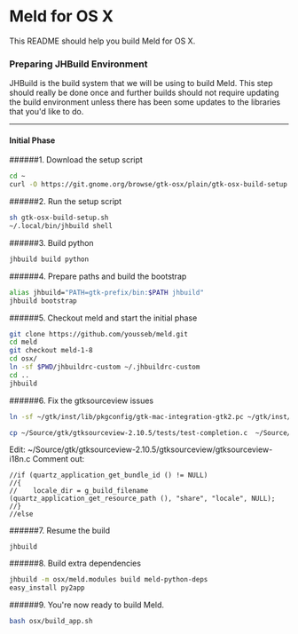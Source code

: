 # Meld for OS X #

This README should help you build Meld for OS X. 

### Preparing JHBuild Environment ###

JHBuild is the build system that we will be using to build Meld. This step should really be done once and further builds should not require updating the build environment unless there has been some updates to the libraries that you'd like to do.

---

#### Initial Phase ####

######1. Download the setup script
```bash
cd ~
curl -O https://git.gnome.org/browse/gtk-osx/plain/gtk-osx-build-setup.sh
```

######2. Run the setup script
```bash
sh gtk-osx-build-setup.sh
~/.local/bin/jhbuild shell
```

######3. Build python
```bash
jhbuild build python
```

######4. Prepare paths and build the bootstrap
```bash
alias jhbuild="PATH=gtk-prefix/bin:$PATH jhbuild"
jhbuild bootstrap
```

######5. Checkout meld and start the initial phase
```bash
git clone https://github.com/yousseb/meld.git
cd meld
git checkout meld-1-8
cd osx/
ln -sf $PWD/jhbuildrc-custom ~/.jhbuildrc-custom
cd ..
jhbuild
```

######6. Fix the gtksourceview issues
```bash
ln -sf ~/gtk/inst/lib/pkgconfig/gtk-mac-integration-gtk2.pc ~/gtk/inst/lib/pkgconfig/gtk-mac-integration.pc
```
```bash
cp ~/Source/gtk/gtksourceview-2.10.5/tests/test-completion.c  ~/Source/gtk/gtksourceview-2.10.5/tests/test-widget.c
```
Edit: ~/Source/gtk/gtksourceview-2.10.5/gtksourceview/gtksourceview-i18n.c
Comment out: 
```
//if (quartz_application_get_bundle_id () != NULL)
//{
//    locale_dir = g_build_filename (quartz_application_get_resource_path (), "share", "locale", NULL);
//}
//else
```

######7. Resume the build
```
jhbuild
```

######8. Build extra dependencies
```bash
jhbuild -m osx/meld.modules build meld-python-deps
easy_install py2app
```

######9. You're now ready to build Meld. 
```bash
bash osx/build_app.sh
```
